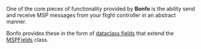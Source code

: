 One of the core pieces of functionality provided by **Bonfo** is the ability send and receive MSP messages from your flight controller in an abstract manner.

Bonfo provides these in the form of [dataclass fields] that extend the [MSPFields] class.

[dataclass fields]: ../modules.md#bonfo.msp.fields
[mspfields]: ../modules.md#bonfo.msp.fields.base.MSPFields
